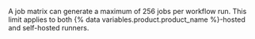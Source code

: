 A job matrix can generate a maximum of 256 jobs per workflow run. This limit applies to both {% data variables.product.product_name %}-hosted and self-hosted runners.
